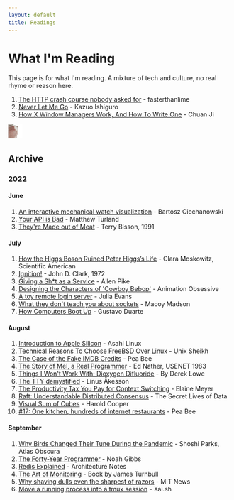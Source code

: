 ```yaml
---
layout: default
title: Readings
---
```


# What I'm Reading
This page is for what I'm reading. A mixture of tech and culture, no real rhyme or reason here.

  1. [The HTTP crash course nobody asked for](https://fasterthanli.me/articles/the-http-crash-course-nobody-asked-for) - fasterthanlime
  1. [Never Let Me Go](https://www.goodreads.com/book/show/6334.Never_Let_Me_Go) - Kazuo Ishiguro
  1. [How X Window Managers Work, And How To Write One](https://jichu4n.com/posts/how-x-window-managers-work-and-how-to-write-one-part-i/) - Chuan Ji

<img src="/assets/catjam.gif" alt="catjam" width="32">

## Archive
### 2022
#### June
  1. [An interactive mechanical watch visualization](https://ciechanow.ski/mechanical-watch/) - Bartosz
     Ciechanowski
  1. [Your API is Bad](https://leanpub.com/yourapiisbad/read) - Matthew Turland
  1. [They're Made out of Meat](https://www.mit.edu/people/dpolicar/writing/prose/text/thinkingMeat.html) - Terry Bisson, 1991

#### July
  1. [How the Higgs Boson Ruined Peter Higgs’s Life](https://www.scientificamerican.com/article/how-the-higgs-boson-ruined-peter-higgss-life/) -  Clara Moskowitz, Scientific American
  1. [Ignition!](https://library.sciencemadness.org/library/books/ignition.pdf) - John D. Clark, 1972
  1. [Giving a Sh\*t as a Service](https://allenpike.com/2022/giving-a-shit) - Allen Pike
  1. [Designing the Characters of 'Cowboy Bebop'](https://animationobsessive.substack.com/p/designing-the-characters-of-cowboy) - Animation Obsessive
  1. [A toy remote login server](https://jvns.ca/blog/2022/07/28/toy-remote-login-server/) - Julia Evans
  1. [What they don't teach you about sockets](https://macoy.me/blog/programming/Sockets) - Macoy Madson
  1. [How Computers Boot Up](https://manybutfinite.com/post/how-computers-boot-up/) - Gustavo Duarte

#### August
  1. [Introduction to Apple Silicon](https://github.com/AsahiLinux/docs/wiki/Introduction-to-Apple-Silicon) - Asahi Linux
  1. [Technical Reasons To Choose FreeBSD Over Linux](https://unixsheikh.com/articles/technical-reasons-to-choose-freebsd-over-linux.html) - Unix Sheikh
  1. [The Case of the Fake IMDB Credits](https://peabee.substack.com/p/16-the-case-of-fake-imdb-credits) - Pea Bee
  1. [The Story of Mel, a Real Programmer](https://www.cs.utah.edu/~elb/folklore/mel.html) - Ed Nather, USENET 1983
  1. [Things I Won't Work With: Dioxygen Difluoride](https://www.science.org/content/blog-post/things-i-won-t-work-dioxygen-difluoride) - By Derek Lowe
  1. [The TTY demystified](https://www.linusakesson.net/programming/tty/) - Linus Åkesson
  1. [The Productivity Tax You Pay for Context Switching](https://async.twist.com/context-switching/) - Elaine Meyer
  1. [Raft: Understandable Distributed Consensus](https://thesecretlivesofdata.com/raft/) - The Secret Lives of Data
  1. [Visual Sum of Cubes](https://x.st/visual-sum-of-cubes/) - Harold Cooper
  1. [#17: One kitchen, hundreds of internet restaurants](https://peabee.substack.com/p/17-one-kitchen-hundreds-of-internet) - Pea Bee

#### September
  1. [Why Birds Changed Their Tune During the Pandemic](https://www.atlasobscura.com/articles/bird-songs-changed-pandemic) - Shoshi Parks, Atlas Obscura
  1. [The Forty-Year Programmer](https://codefol.io/posts/the-forty-year-programmer/) - Noah Gibbs
  1. [Redis Explained](https://architecturenotes.co/redis/) - Architecture Notes
  1. [The Art of Monitoring](https://artofmonitoring.com/) - Book by James Turnbull
  1. [Why shaving dulls even the sharpest of razors](https://news.mit.edu/2020/why-shaving-dulls-razors-0806) - MIT News
  1. [Move a running process into a tmux session](https://xai.sh/2020/10/16/Move-running-process-into-tmux-session.html) - Xai.sh
